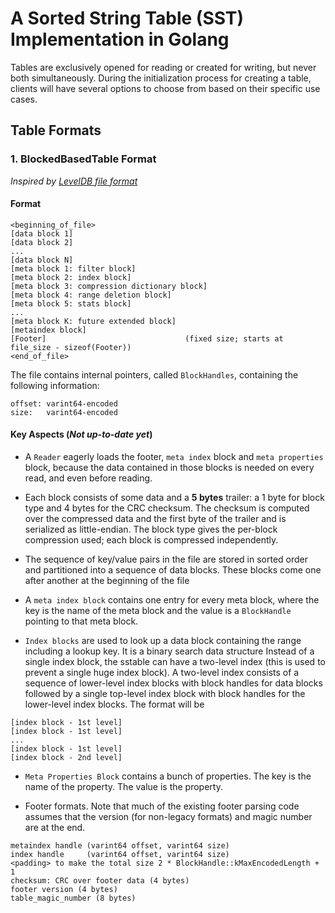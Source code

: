 # A Sorted String Table (SST) Implementation in Golang

Tables are exclusively opened for reading or created for writing, but never both simultaneously.
During the initialization process for creating a table, clients will have several options to choose 
from based on their specific use cases.

## Table Formats 

### 1. BlockedBasedTable Format 

_Inspired by [LevelDB file format](https://github.com/google/leveldb/blob/main/doc/table_format.md)_

#### Format 

```
<beginning_of_file>
[data block 1]
[data block 2]
...
[data block N]
[meta block 1: filter block]                  
[meta block 2: index block]
[meta block 3: compression dictionary block] 
[meta block 4: range deletion block]         
[meta block 5: stats block]                   
...
[meta block K: future extended block]  
[metaindex block]
[Footer]                               (fixed size; starts at file_size - sizeof(Footer))
<end_of_file>
```

The file contains internal pointers, called `BlockHandles`, containing the following information:
```
offset: varint64-encoded
size:   varint64-encoded
```

#### Key Aspects (*Not up-to-date yet*)
- A `Reader` eagerly loads the footer, `meta index` block and `meta properties` block,
because the data contained in those blocks is needed on every read, and even before reading. 

- Each block consists of some data and a **5 bytes** trailer: a 1 byte for block type and
4 bytes for the CRC checksum. The checksum is computed over the compressed data and the first byte of the trailer
and is serialized as little-endian. The block type gives the per-block compression used; each block is compressed
independently.

- The sequence of key/value pairs in the file are stored in sorted order and partitioned into a sequence of data blocks. 
These blocks come one after another at the beginning of the file

- A `meta index block` contains one entry for every meta block, where the key is the name of the meta block and the value 
is a `BlockHandle` pointing to that meta block.

- `Index blocks` are used to look up a data block containing the range including a lookup key. It is a binary search data structure
Instead of a single index block, the sstable can have a two-level index (this is used to prevent a single huge index block). 
A two-level index consists of a sequence of lower-level index blocks with block handles for data blocks
followed by a single top-level index block with block handles for the lower-level index blocks. The format will be 
```
[index block - 1st level]
[index block - 1st level]
...
[index block - 1st level]
[index block - 2nd level]
```

-  `Meta Properties Block` contains a bunch of properties. The key is the name of the property. The value is the property.

- Footer formats. Note that much of the existing footer parsing code assumes that the version (for non-legacy formats) 
and magic number are at the end.

```
metaindex handle (varint64 offset, varint64 size)
index handle     (varint64 offset, varint64 size)
<padding> to make the total size 2 * BlockHandle::kMaxEncodedLength + 1
checksum: CRC over footer data (4 bytes)
footer version (4 bytes)
table_magic_number (8 bytes)
```